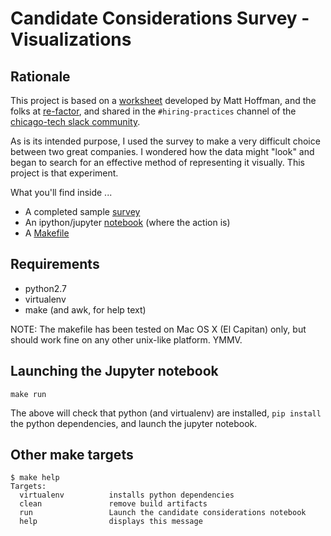 # Candidate Considerations Survey - Visualizations

## Rationale

This project is based on a
[worksheet](https://docs.google.com/spreadsheets/d/1opp6CWoIiu47ijEAaFF8MqvVLYnClSHSnq8VkYu1a_s)
developed by Matt Hoffman, and the folks at [re-factor](http://re-factor.co/),
and shared in the `#hiring-practices` channel of the [chicago-tech slack
community](http://www.chicagotechslack.com/).

As is its intended purpose, I used the survey to make a very difficult choice
between two great companies. I wondered how the data might "look" and began to
search for an effective method of representing it visually. This project is that
experiment.

What you'll find inside ...

* A completed sample [survey](survey.csv)
* An ipython/jupyter [notebook](Candidate%20Considerations%20Survey%20Visualization.ipynb) (where the action is)
* A [Makefile](#other-make-targets)

## Requirements

* python2.7
* virtualenv
* make (and awk, for help text)

NOTE: The makefile has been tested on Mac OS X (El Capitan) only, but should
work fine on any other unix-like platform. YMMV.

## Launching the Jupyter notebook

```
make run
```

The above will check that python (and virtualenv) are installed, `pip install`
the python dependencies, and launch the jupyter notebook.

## Other make targets

```
$ make help
Targets:
  virtualenv          installs python dependencies
  clean               remove build artifacts
  run                 Launch the candidate considerations notebook
  help                displays this message
```

